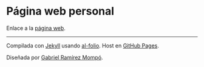 # Página web personal

Enlace a la [página web](https://egmompo.github.io/).

---

Compilada con [Jekyll](https://jekyllrb.com/) usando [al-folio](https://github.com/alshedivat/al-folio).
Host en [GitHub Pages](https://pages.github.com/).

Diseñada por [Gabriel Ramírez Mompó](https://github.com/GabrielRamirezMompo).
